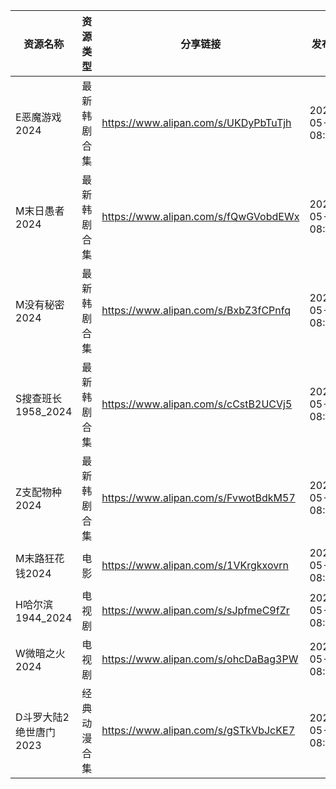 | 资源名称           | 资源类型   | 分享链接                                 | 发布时间                |
| -------------- | ------ | ------------------------------------ | ------------------- |
| E恶魔游戏2024      | 最新韩剧合集 | https://www.alipan.com/s/UKDyPbTuTjh | 2024-05-04 08:10:12 |
| M末日愚者2024      | 最新韩剧合集 | https://www.alipan.com/s/fQwGVobdEWx | 2024-05-04 08:10:10 |
| M没有秘密2024      | 最新韩剧合集 | https://www.alipan.com/s/BxbZ3fCPnfq | 2024-05-04 08:14:09 |
| S搜查班长1958_2024 | 最新韩剧合集 | https://www.alipan.com/s/cCstB2UCVj5 | 2024-05-04 08:04:07 |
| Z支配物种2024      | 最新韩剧合集 | https://www.alipan.com/s/FvwotBdkM57 | 2024-05-04 08:12:10 |
| M末路狂花钱2024     | 电影     | https://www.alipan.com/s/1VKrgkxovrn | 2024-05-04 08:28:08 |
| H哈尔滨1944_2024  | 电视剧    | https://www.alipan.com/s/sJpfmeC9fZr | 2024-05-04 08:24:12 |
| W微暗之火2024      | 电视剧    | https://www.alipan.com/s/ohcDaBag3PW | 2024-05-04 08:28:08 |
| D斗罗大陆2绝世唐门2023 | 经典动漫合集 | https://www.alipan.com/s/gSTkVbJcKE7 | 2024-05-04 08:06:11 |
